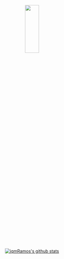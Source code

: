 <head>
    
</head>
<body>
    <div align="center">
        <img src="https://jqmramos.github.io/WebPage/Assets/ai-art.png" width="30%" height="20%" align="center">
        <!--
        <p align="center">
          <strong><a href="https://yuna0x0.com">Website</a></strong> |
          <strong><a href="https://x.com/yunaNULL">Twitter</a></strong> |
          <strong><a href="https://bsky.app/profile/yuna0x0.com">Bluesky</a></strong> |
          <strong><a href="https://discord.gg/nYXzaUS">Discord</a></strong> |
          <strong><a href="https://yuna0x0.com/yuna0x0.asc">PGP</a></strong>
        </p>
        -->
        <p align="center">
          <a href="https://github.com/ramCafeDev"><img src="https://github-readme-stats.vercel.app/api?username=jqmRamos&hide_border=true&show_icons=true" alt="jqmRamos's github stats"></a>
        </p>
    </div>

</body>
